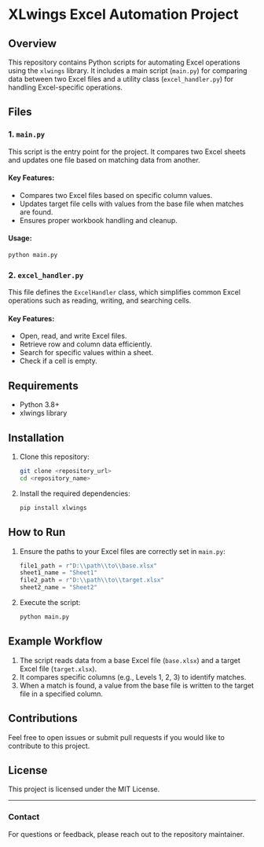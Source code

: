 # XLwings Excel Automation Project

## Overview
This repository contains Python scripts for automating Excel operations using the `xlwings` library. It includes a main script (`main.py`) for comparing data between two Excel files and a utility class (`excel_handler.py`) for handling Excel-specific operations.

## Files

### 1. `main.py`
This script is the entry point for the project. It compares two Excel sheets and updates one file based on matching data from another.

#### Key Features:
- Compares two Excel files based on specific column values.
- Updates target file cells with values from the base file when matches are found.
- Ensures proper workbook handling and cleanup.

#### Usage:
```bash
python main.py
```

### 2. `excel_handler.py`
This file defines the `ExcelHandler` class, which simplifies common Excel operations such as reading, writing, and searching cells.

#### Key Features:
- Open, read, and write Excel files.
- Retrieve row and column data efficiently.
- Search for specific values within a sheet.
- Check if a cell is empty.

## Requirements
- Python 3.8+
- xlwings library

## Installation
1. Clone this repository:
    ```bash
    git clone <repository_url>
    cd <repository_name>
    ```
2. Install the required dependencies:
    ```bash
    pip install xlwings
    ```

## How to Run
1. Ensure the paths to your Excel files are correctly set in `main.py`:
    ```python
    file1_path = r"D:\\path\\to\\base.xlsx"
    sheet1_name = "Sheet1"
    file2_path = r"D:\\path\\to\\target.xlsx"
    sheet2_name = "Sheet2"
    ```
2. Execute the script:
    ```bash
    python main.py
    ```

## Example Workflow
1. The script reads data from a base Excel file (`base.xlsx`) and a target Excel file (`target.xlsx`).
2. It compares specific columns (e.g., Levels 1, 2, 3) to identify matches.
3. When a match is found, a value from the base file is written to the target file in a specified column.

## Contributions
Feel free to open issues or submit pull requests if you would like to contribute to this project.

## License
This project is licensed under the MIT License.

---

### Contact
For questions or feedback, please reach out to the repository maintainer.

